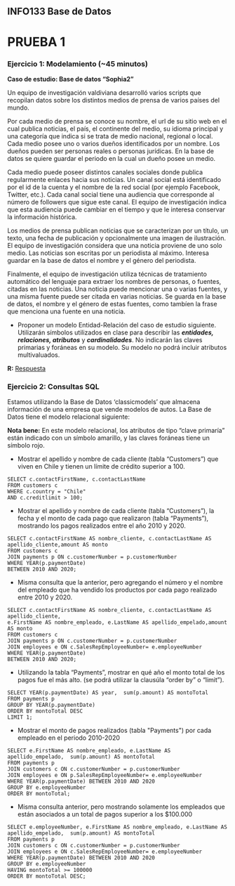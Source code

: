 ## INFO133 Base de Datos
# PRUEBA 1

### Ejercicio 1: Modelamiento (~45 minutos)

__Caso de estudio: Base de datos “Sophia2”__

Un equipo de investigación valdiviana desarrolló varios scripts que recopilan datos sobre los distintos medios de prensa de varios países del mundo.

Por cada medio de prensa se conoce su nombre, el url de su sitio web en el cual publica noticias, el país, el continente del medio, su idioma principal y una categoría que indica si se trata de medio nacional, regional o local. Cada medio posee uno o varios dueños identificados por un nombre. Los dueños pueden ser personas reales o personas jurídicas. En la base de datos se quiere guardar el periodo en la cual un dueño posee un medio.

Cada medio puede poseer distintos canales sociales donde publica regularmente enlaces hacia sus noticias. Un canal social está identificado por el id de la cuenta y el nombre de la red social (por ejemplo Facebook, Twitter, etc.). Cada canal social tiene una audiencia que corresponde al número de followers que sigue este canal. El equipo de investigación indica que esta audiencia puede cambiar en el tiempo y que le interesa conservar la información histórica.

Los medios de prensa publican noticias que se caracterizan por un título, un texto, una fecha de publicación y opcionalmente una imagen de ilustración. El equipo de investigación considera que una noticia proviene de uno solo medio. Las noticias son escritas por un periodista al máximo. Interesa guardar en la base de datos el nombre y el género del periodista.

Finalmente, el equipo de investigación utiliza técnicas de tratamiento automático del lenguaje para extraer los nombres de personas, o fuentes, citadas en las noticias. Una noticia puede mencionar una o varias fuentes, y una misma fuente puede ser citada en varias noticias. Se guarda en la base de datos, el nombre y el género de estas fuentes, como tambíen la frase que menciona una fuente en una noticia.

* Proponer un modelo Entidad-Relación del caso de estudio siguiente. Utilizarán símbolos utilizados en clase para describir las ___entidades, relaciones, atributos___ y ___cardinalidades___. No indicarán las claves primarias y foráneas en su modelo. Su modelo no podrá incluir atributos multivaluados.

__R:__ [Respuesta](Diagrama_prueba1_sophia.png)

### Ejercicio 2: Consultas SQL 

Estamos utilizando la Base de Datos ‘classicmodels’ que almacena información de una empresa que vende modelos de autos. La Base de Datos tiene el 
modelo relacional siguiente:

__Nota bene:__ En este modelo relacional, los atributos de tipo “clave primaría” están indicado con un símbolo amarillo, y las claves foráneas tiene un símbolo rojo.

* Mostrar el apellido y nombre de cada cliente (tabla “Customers”) que viven en Chile y tienen un límite de crédito superior a 100.

~~~~
SELECT c.contactFirstName, c.contactLastName
FROM customers c
WHERE c.country = "Chile" 
AND c.creditlimit > 100;
~~~~

* Mostrar el apellido y nombre de cada cliente (tabla “Customers”), la fecha y el monto de cada pago que realizaron (tabla “Payments”), mostrando los pagos realizados entre el año 2010 y 2020.
~~~~
SELECT c.contactFirstName AS nombre_cliente, c.contactLastName AS apellido_cliente,amount AS monto
FROM customers c
JOIN payments p ON c.customerNumber = p.customerNumber
WHERE YEAR(p.paymentDate)
BETWEEN 2010 AND 2020;
~~~~

* Misma consulta que la anterior, pero agregando el número y el nombre del empleado que ha vendido los productos por cada pago realizado entre 2010 y 2020.

~~~~
SELECT c.contactFirstName AS nombre_cliente, c.contactLastName AS apellido_cliente, 
e.FirstName AS nombre_empleado, e.LastName AS apellido_empelado,amount AS monto
FROM customers c
JOIN payments p ON c.customerNumber = p.customerNumber
JOIN employees e ON c.SalesRepEmployeeNumber= e.employeeNumber
WHERE YEAR(p.paymentDate) 
BETWEEN 2010 AND 2020;
~~~~

* Utilizando la tabla “Payments”, mostrar en qué año el monto total de los pagos fue el más alto. (se podrá utilizar la clausúla “order by” o “limit”).

~~~
SELECT YEAR(p.paymentDate) AS year,  sum(p.amount) AS montoTotal 
FROM payments p 
GROUP BY YEAR(p.paymentDate) 
ORDER BY montoTotal DESC 
LIMIT 1;
~~~

* Mostrar el monto de pagos realizados (tabla "Payments") por cada empleado en el periodo 2010-2020
~~~
SELECT e.FirstName AS nombre_empleado, e.LastName AS apellido_empelado,  sum(p.amount) AS montoTotal
FROM payments p
JOIN customers c ON c.customerNumber = p.customerNumber
JOIN employees e ON p.SalesRepEmployeeNumber= e.employeeNumber
WHERE YEAR(p.paymentDate) BETWEEN 2010 AND 2020
GROUP BY e.employeeNumber
ORDER BY montoTotal;
~~~

* Misma consulta anterior, pero mostrando solamente los empleados que están asociados a un total de pagos superior a los $100.000

~~~~
SELECT e.employeeNumber, e.FirstName AS nombre_empleado, e.LastName AS apellido_empelado,  sum(p.amount) AS montoTotal 
FROM payments p 
JOIN customers c ON c.customerNumber = p.customerNumber 
JOIN employees e ON c.SalesRepEmployeeNumber= e.employeeNumber 
WHERE YEAR(p.paymentDate) BETWEEN 2010 AND 2020 
GROUP BY e.employeeNumber 
HAVING montoTotal >= 100000 
ORDER BY montoTotal DESC;
~~~~











